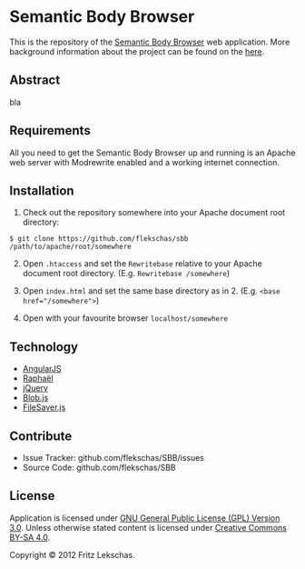 # Semantic Body Browser

This is the repository of the [Semantic Body Browser][sbb] web application. More
background information about the project can be found on the [here][about].


## Abstract

bla


## Requirements

All you need to get the Semantic Body Browser up and running is an Apache web
server with Modrewrite enabled and a working internet connection.


## Installation

1. Check out the repository somewhere into your Apache document root directory:

`$ git clone https://github.com/flekschas/sbb /path/to/apache/root/somewhere`

2. Open `.htaccess` and set the `Rewritebase` relative to your Apache document
root directory. (E.g. `Rewritebase /somewhere`)

3. Open `index.html` and set the same base directory as in 2. (E.g. `<base href="/somewhere">`)

4. Open with your favourite browser `localhost/somewhere`


## Technology

- [AngularJS][ng]
- [Raphaël][rp]
- [jQuery][jq]
- [Blob.js][bl]
- [FileSaver.js][fs]


## Contribute

- Issue Tracker: github.com/flekschas/SBB/issues
- Source Code: github.com/flekschas/SBB


## License

Application is licensed under [GNU General Public License (GPL) Version 3.0][gnu].
Unless otherwise stated content is licensed under [Creative Commons BY-SA 4.0][cc].

Copyright © 2012 Fritz Lekschas.


[about]: http://sbb.cellfinder.org/about
[bl]: https://github.com/eligrey/Blob.js
[cc]: https://creativecommons.org/licenses/by-sa/4.0/
[fs]: https://github.com/eligrey/FileSaver.js
[gnu]: LICENSE
[jq]: https://github.com/jquery/jquery
[ng]: https://github.com/angular/angular.js
[rp]: https://github.com/DmitryBaranovskiy/raphael/
[sbb]: http://sbb.cellfinder.org
